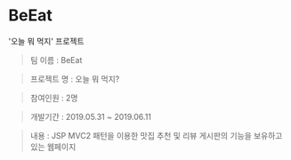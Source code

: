 # BeEat
'오늘 뭐 먹지' 프로젝트

> 팀 이름 : BeEat

> 프로젝트 명 : 오늘 뭐 먹지?

> 참여인원 : 2명

> 개발기간 : 2019.05.31 ~ 2019.06.11

> 내용 : JSP MVC2 패턴을 이용한 맛집 추천 및 리뷰 게시판의 기능을 보유하고 있는 웹페이지
